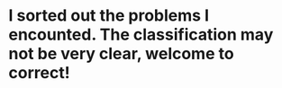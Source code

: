# I sorted out the problems I encounted. The classification may not be very clear, welcome to correct!
